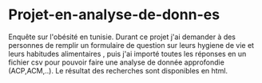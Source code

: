 # Projet-en-analyse-de-donn-es
Enquête sur l'obésité en tunisie.
Durant ce projet j'ai demander à des personnes de  remplir un formulaire de question sur leurs hygiene de vie et  leurs habitudes alimentaires , puis j'ai importé toutes les réponses en un fichier csv pour pouvoir faire une analyse de donnée approfondie (ACP,ACM,..). Le résultat des recherches sont disponibles en html. 
